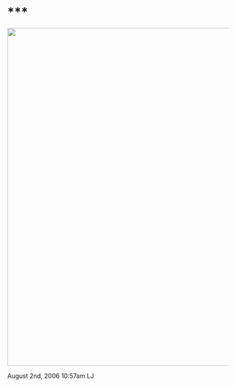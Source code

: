 # \*\*\*

<img src="http://www.ljplus.ru/img/t/i/tigr_tm/SaschaHE_ttenhain.jpg"
width="770" />

<span id="timestamp"> August 2nd, 2006 10:57am </span> <span
class="tag">LJ</span>
